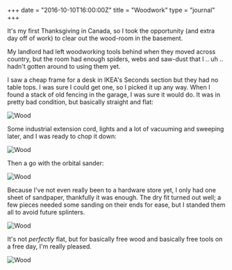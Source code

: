 +++
date = "2016-10-10T16:00:00Z"
title = "Woodwork"
type = "journal"
+++

It's my first Thanksgiving in Canada, so I took the opportunity (and extra day
off of work) to clear out the wood-room in the basement.

My landlord had left woodworking tools behind when they moved across country,
but the room had enough spiders, webs and saw-dust that I .. uh .. hadn't
gotten around to using them yet.

I saw a cheap frame for a desk in IKEA's Seconds section but they had no table
tops. I was sure I could get one, so I picked it up any way. When I found a
stack of old fencing in the garage, I was sure it would do. It was in pretty
bad condition, but basically straight and flat:

![Wood](https://insm.cf/files/Table/P1050081.jpg)

Some industrial extension cord, lights and a lot of vacuuming and sweeping
later, and I was ready to chop it down:

![Wood](https://insm.cf/files/Table/P1050083.jpg)

Then a go with the orbital sander:

![Wood](https://insm.cf/files/Table/P1050088.jpg)

Because I've not even really been to a hardware store yet, I only had one sheet
of sandpaper, thankfully it was enough. The dry fit turned out well; a few
pieces needed some sanding on their ends for ease, but I standed them all to
avoid future splinters.

![Wood](https://insm.cf/files/Table/P1050091.jpg)

It's not *perfectly* flat, but for basically free wood and basically free tools
on a free day, I'm really pleased.

![Wood](https://insm.cf/files/Table/P1050096.jpg)
